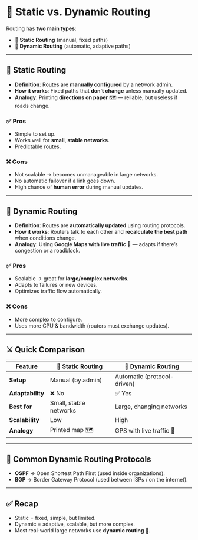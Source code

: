 # 🔀 Static vs. Dynamic Routing

Routing has **two main types**:  
- 📝 **Static Routing** (manual, fixed paths)  
- 🤖 **Dynamic Routing** (automatic, adaptive paths)

---

## 📝 Static Routing
- **Definition**: Routes are **manually configured** by a network admin.  
- **How it works**: Fixed paths that **don’t change** unless manually updated.  
- **Analogy**: Printing **directions on paper** 🗺️ — reliable, but useless if roads change.  

### ✅ Pros
- Simple to set up.  
- Works well for **small, stable networks**.  
- Predictable routes.  

### ❌ Cons
- Not scalable → becomes unmanageable in large networks.  
- No automatic failover if a link goes down.  
- High chance of **human error** during manual updates.  

---

## 🤖 Dynamic Routing
- **Definition**: Routes are **automatically updated** using routing protocols.  
- **How it works**: Routers talk to each other and **recalculate the best path** when conditions change.  
- **Analogy**: Using **Google Maps with live traffic** 🚗 — adapts if there’s congestion or a roadblock.  

### ✅ Pros
- Scalable → great for **large/complex networks**.  
- Adapts to failures or new devices.  
- Optimizes traffic flow automatically.  

### ❌ Cons
- More complex to configure.  
- Uses more CPU & bandwidth (routers must exchange updates).  

---

## ⚔️ Quick Comparison

| Feature               | 📝 Static Routing        | 🤖 Dynamic Routing            |
|-----------------------|--------------------------|-------------------------------|
| **Setup**            | Manual (by admin)        | Automatic (protocol-driven)   |
| **Adaptability**     | ❌ No                    | ✅ Yes                        |
| **Best for**         | Small, stable networks   | Large, changing networks      |
| **Scalability**      | Low                      | High                          |
| **Analogy**          | Printed map 🗺️           | GPS with live traffic 🚦      |

---

## 📡 Common Dynamic Routing Protocols
- **OSPF** → Open Shortest Path First (used inside organizations).  
- **BGP** → Border Gateway Protocol (used between ISPs / on the internet).  

---

## ✅ Recap
- Static = fixed, simple, but limited.  
- Dynamic = adaptive, scalable, but more complex.  
- Most real-world large networks use **dynamic routing** 🚦.
